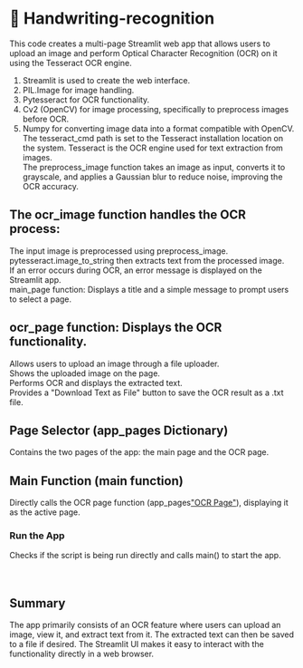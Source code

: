 # 📄 Handwriting-recognition 
This code creates a multi-page Streamlit web app that allows users to upload an image and perform Optical Character Recognition (OCR) on it using the Tesseract OCR engine.<br>
1. Streamlit is used to create the web interface.<br>
2. PIL.Image for image handling.<br>
3. Pytesseract for OCR functionality.<br>
4. Cv2 (OpenCV) for image processing, specifically to preprocess images before OCR.<br>
5. Numpy for converting image data into a format compatible with OpenCV.<br>
The tesseract_cmd path is set to the Tesseract installation location on the system. Tesseract is the OCR engine used for text extraction from images.<br>
The preprocess_image function takes an image as input, converts it to grayscale, and applies a Gaussian blur to reduce noise, improving the OCR accuracy.<br>
## The ocr_image function handles the OCR process:<br>
The input image is preprocessed using preprocess_image.<br>
pytesseract.image_to_string then extracts text from the processed image.<br>
If an error occurs during OCR, an error message is displayed on the Streamlit app.<br>
main_page function: Displays a title and a simple message to prompt users to select a page.<br>
## ocr_page function: Displays the OCR functionality.<br>
Allows users to upload an image through a file uploader.<br>
Shows the uploaded image on the page.<br>
Performs OCR and displays the extracted text.<br>
Provides a "Download Text as File" button to save the OCR result as a .txt file.<br>
## Page Selector (app_pages Dictionary)<br>
Contains the two pages of the app: the main page and the OCR page.<br>
## Main Function (main function)<br>
Directly calls the OCR page function (app_pages["OCR Page"]()), displaying it as the active page.<br>
### Run the App<br>
Checks if the script is being run directly and calls main() to start the app.<br>
<br>
<br>
## Summary
The app primarily consists of an OCR feature where users can upload an image, view it, and extract text from it.
The extracted text can then be saved to a file if desired. The Streamlit UI makes it easy to interact with the functionality directly in a web browser.
